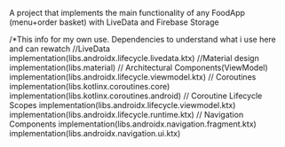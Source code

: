 A project that implements the main functionality of any FoodApp (menu+order basket) with LiveData and Firebase Storage

/*This info for my own use. Dependencies to understand what i use here and can rewatch
//LiveData
implementation(libs.androidx.lifecycle.livedata.ktx)
//Material design
implementation(libs.material)
// Architectural Components(ViewModel)
implementation(libs.androidx.lifecycle.viewmodel.ktx)
// Coroutines
implementation(libs.kotlinx.coroutines.core)
implementation(libs.kotlinx.coroutines.android)
// Coroutine Lifecycle Scopes
implementation(libs.androidx.lifecycle.viewmodel.ktx)
implementation(libs.androidx.lifecycle.runtime.ktx)
// Navigation Components
implementation(libs.androidx.navigation.fragment.ktx)
implementation(libs.androidx.navigation.ui.ktx)
